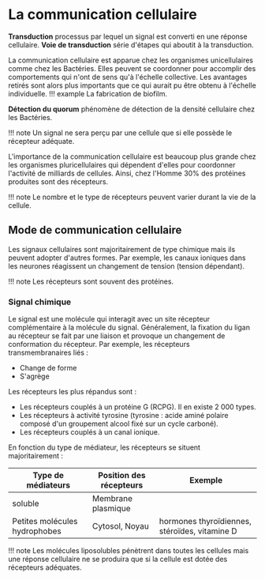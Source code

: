 # La communication cellulaire

__Transduction__ processus par lequel un signal est converti en une réponse cellulaire.
__Voie de transduction__ série d'étapes qui aboutit à la transduction.

La communication cellulaire est apparue chez les organismes unicellulaires comme chez les Bactéries. Elles peuvent se coordonner pour accomplir des comportements qui n'ont de sens qu'à l'échelle collective. Les avantages retirés sont alors plus importants que ce qui aurait pu être obtenu à l'échelle individuelle.
!!! example 
	La fabrication de biofilm.

__Détection du quorum__ phénomène de détection de la densité cellulaire chez
les Bactéries.

!!! note
	Un signal ne sera perçu par une cellule que si elle possède le récepteur adéquate.

L'importance de la communication cellulaire est beaucoup plus grande chez les organismes pluricellulaires qui dépendent d'elles pour coordonner l'activité de milliards de cellules. Ainsi, chez l'Homme 30% des protéines produites sont des récepteurs.

!!! note 
	Le nombre et le type de récepteurs peuvent varier durant la vie de la cellule.

## Mode de communication cellulaire

Les signaux cellulaires sont majoritairement de type chimique mais ils peuvent adopter d'autres formes. Par exemple, les canaux ioniques dans les neurones réagissent un changement de tension (tension dépendant).

!!! note 
	Les récepteurs sont souvent des protéines.

### Signal chimique

Le signal est une molécule qui interagit avec un site récepteur complémentaire à la molécule du signal. Généralement, la fixation du ligan au récepteur se fait par une liaison et provoque un changement de conformation du récepteur. Par exemple, les récepteurs transmembranaires liés :

* Change de forme
* S'agrège

Les récepteurs les plus répandus sont :

* Les récepteurs couplés à un protéine G (RCPG). Il en existe 2 000 types.
* Les récepteurs à activité tyrosine (tyrosine : acide aminé polaire composé d'un groupement alcool fixé sur un cycle carboné).
* Les récepteurs couplés à un canal ionique.

En fonction du type de médiateur, les récepteurs se situent
majoritairement :

Type de médiateurs | Position des récepteurs | Exemple
---|---|---
soluble | Membrane plasmique | 
Petites molécules hydrophobes | Cytosol, Noyau | hormones thyroïdiennes, stéroïdes, vitamine D 

!!! note 
	Les molécules liposolubles pénètrent dans toutes les cellules mais une réponse cellulaire ne se produira que si la cellule est dotée des récepteurs adéquates.
